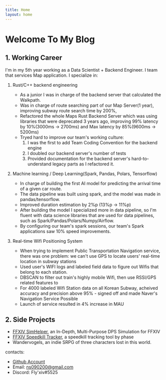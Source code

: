 ```yaml
---
title: Home
layout: home
---
```


# Welcome To My Blog

## 1. Working Career

I'm in my 5th year working as a Data Scientist + Backend Engineer. I team that services Map application. I specialize in:

1. Rust/C++ backend engineering
   - As a junior I was in charge of the backend server that calculated the Walkpath.
   - Was in charge of route searching part of our Map Server(1 year), improving subway route search time by 200%,
   - Refactored the whole Maps Rust Backend Server which was using libraries that were deprecated 3 years ago, improving 99% latency by 10%(3000ms -> 2700ms) and Max latency by 85%(9600ms -> 5200ms)
   - Tryed hard to improve our team's working culture:
     1. I was the first to add Team Coding Convention for the backend engine
     2. I doubled our backend server's number of tests
     3. Provided documentation for the backend server's hard-to-understand legacy parts as I refactored it.
2. Machine learning / Deep Learning(Spark, Pandas, Polars, Tensorflow)

   - In charge of building the first AI model for predicting the arrival time of a given car route.
   - The data pipeline was built using spark, and the model was made in pandas/tensorflow.
   - Improved duration estimation by 2%p (13%p -> 11%p)
   - After building the model I specialized more in data pipeline, so I'm fluent with data science libraries that are used for data pipelines, such as Spark/Pandas/Polars/Numpy/Airflow.
   - By configuring our team's spark sessions, our team's Spark applications saw 10% speed improvements.

3. Real-time Wifi Positioning System
   - When trying to implement Public Transportation Navigation service, there was one problem: we can't use GPS to locate users' real-time location in subway stations
   - Used user's WIFI logs and labeled field data to figure out Wifis that belong to each station.
   - DBSCAN to filter out train's highly mobile Wifi, then use RSSI/GPS related features to
   - For 4000 labeled Wifi Station data on all Korean Subway, acheived accuracy and precision above 95% - signed off and made Naver's Navigation Service Possible
   - Launch of service resulted in 4% increase in MAU

## 2. Side Projects

- [FFXIV SimHelper](./docs/ffxivsimhelperen/index.md), an In-Depth, Multi-Purpose DPS Simulation for FFXIV
- [FFXIV Speedkill Tracker](./docs/personalstudy/ffxivspeedkilltrackerrefactor.md), a speedkill tracking tool by phase
- Wandervogels, an indie SRPG of three characters lost in this world.

contacts:

- [Github Account](https://github.com/flyxiv)
- Email: ns090200@gmail.com
- Discord: Fly'xiv#5525
